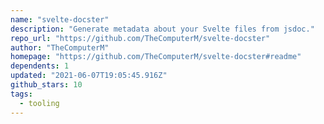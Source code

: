 ```yaml
---
name: "svelte-docster"
description: "Generate metadata about your Svelte files from jsdoc."
repo_url: "https://github.com/TheComputerM/svelte-docster"
author: "TheComputerM"
homepage: "https://github.com/TheComputerM/svelte-docster#readme"
dependents: 1
updated: "2021-06-07T19:05:45.916Z"
github_stars: 10
tags: 
  - tooling
---
```


